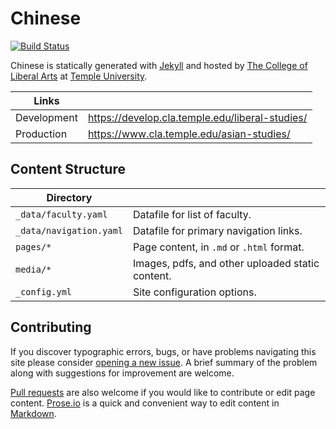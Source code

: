 # Chinese

[![Build Status][travis-img]][travis]

Chinese is statically generated with [Jekyll](https://jekyllrb.com) and hosted by [The College of Liberal Arts](https://liberalarts.temple.edu) at [Temple University](https://temple.edu).

| Links |  |
| --- | --- |
| Development | https://develop.cla.temple.edu/liberal-studies/ |
| Production | https://www.cla.temple.edu/asian-studies/ |


## Content Structure

| Directory |  |
| --- | --- |
| ````_data/faculty.yaml```` | Datafile for list of faculty. |
| ````_data/navigation.yaml```` | Datafile for primary   navigation links. |
| ````pages/*```` | Page content, in ````.md```` or ````.html```` format. |
| ````media/*```` | Images, pdfs, and other uploaded static content. |
| ````_config.yml```` | Site configuration options. |

## Contributing

If you discover typographic errors, bugs, or have problems navigating this site please consider [opening a new issue][issue]. A brief summary of the problem along with suggestions for improvement are welcome.

[Pull requests][pr] are also welcome if you would like to contribute or edit page content. [Prose.io][prose] is a quick and convenient way to edit content in [Markdown][md].


[travis]: https://travis-ci.org/TULiberalArts/Chinese
[travis-img]: https://travis-ci.org/TULiberalArts/Chinese.svg?branch=master
[jekyll]: https://https://jekyllrb.com
[issue]: https://github.com/TULiberalArts/Chinese/issues
[pr]: https://help.github.com/articles/about-pull-requests/
[prose]: https://prose.io/#TULiberalArts/Chinese
[md]: http://whatismarkdown.com/
